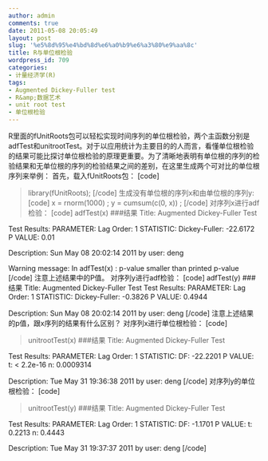 ```yaml
---
author: admin
comments: true
date: 2011-05-08 20:05:49
layout: post
slug: '%e5%8d%95%e4%bd%8d%e6%a0%b9%e6%a3%80%e9%aa%8c'
title: R与单位根检验
wordpress_id: 709
categories:
- 计量经济学(R)
tags:
- Augmented Dickey-Fuller test
- R&amp;数据艺术
- unit root test
- 单位根检验
---
```


R里面的fUnitRoots包可以轻松实现时间序列的单位根检验，两个主函数分别是adfTest和unitrootTest。对于以应用统计为主要目的的人而言，看懂单位根检验的结果可能比探讨单位根检验的原理更重要。为了清晰地表明有单位根的序列的检验结果和无单位根的序列的检验结果之间的差别，在这里生成两个可对比的单位根序列来举例：
首先，载入fUnitRoots包：
[code]
>library(fUnitRoots);
[/code]
生成没有单位根的序列x和由单位根的序列y:
[code]
>x = rnorm(1000) ;
>y = cumsum(c(0, x)) ;
[/code]
对序列x进行adf检验：
[code]
>adfTest(x)
###结果
Title:
Augmented Dickey-Fuller Test

Test Results:
PARAMETER:
Lag Order: 1
STATISTIC:
Dickey-Fuller: -22.6172
P VALUE:
0.01 

Description:
Sun May 08 20:02:14 2011 by user: deng

Warning message:
In adfTest(x) : p-value smaller than printed p-value
[/code]
注意上述结果中的P值。
对序列y进行adf检验：
[code]
adfTest(y) 
###结果
Title:
Augmented Dickey-Fuller Test
Test Results:
PARAMETER:
Lag Order: 1
STATISTIC:
Dickey-Fuller: -0.3826
P VALUE:
0.4944 

Description:
Sun May 08 20:02:14 2011 by user: deng
[/code]
注意上述结果的p值，跟x序列的结果有什么区别？
对序列x进行单位根检验：
[code]
>unitrootTest(x)
###结果
Title:
 Augmented Dickey-Fuller Test

Test Results:
PARAMETER:
Lag Order: 1
STATISTIC:
DF: -22.2201
P VALUE:
t: < 2.2e-16 
n: 0.0009314 

Description:
Tue May 31 19:36:38 2011 by user: deng
[/code]
对序列y的单位根检验：
[code]
> unitrootTest(y)
###结果
Title:
Augmented Dickey-Fuller Test

Test Results:
PARAMETER:
Lag Order: 1
STATISTIC:
DF: -1.1701
P VALUE:
t: 0.2213 
n: 0.4443 

Description:
Tue May 31 19:37:37 2011 by user: deng
[/code]

